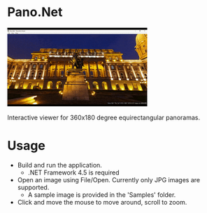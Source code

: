 # Pano.Net

![Main window](Samples/sample.gif)

Interactive viewer for 360x180 degree equirectangular panoramas.

# Usage

* Build and run the application.
  * .NET Framework 4.5 is required 
* Open an image using File/Open. Currently only JPG images are supported.
  * A sample image is provided in the 'Samples' folder. 
* Click and move the mouse to move around, scroll to zoom.
